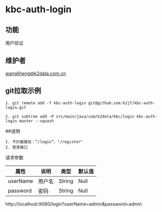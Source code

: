 # kbc-auth-login

## 功能
用户验证

## 维护者
wangliheng@k2data.com.cn





## git拉取示例
```
1. git remote add -f kbc-auth-login git@github.com:k2jf/kbc-auth-login.git

2. git subtree add -P src/main/java/com/k2data/kbc/login kbc-auth-login master --squash
```

##说明
```
1. 不拦截路径：“/login”、"/register"
2. 登录接口

```
请求参数

| 属性        | 说明     | 类型   | 默认值 |
| ----------- | -------- | ------ | ------ |
| userName | 用户名 | String | Null | 
| password | 密码 | String | Null |

http://localhost:9080/login?userName=admin&password=admin
